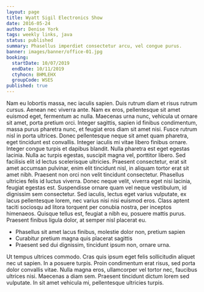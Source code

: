 ```yaml
---
layout: page
title: Wyatt Sigil Electronics Show
date: 2016-05-24
author: Denise York
tags: weekly links, java
status: published
summary: Phasellus imperdiet consectetur arcu, vel congue purus.
banner: images/banner/office-01.jpg
booking:
  startDate: 10/07/2019
  endDate: 10/11/2019
  ctyhocn: BHMLEHX
  groupCode: WSES
published: true
---
```

Nam eu lobortis massa, nec iaculis sapien. Duis rutrum diam et risus rutrum cursus. Aenean nec viverra ante. Nam ex eros, pellentesque sit amet euismod eget, fermentum ac nulla. Maecenas urna nunc, vehicula ut ornare sit amet, porta pretium orci. Integer sagittis, sapien id finibus condimentum, massa purus pharetra nunc, et feugiat eros diam sit amet nisi. Fusce rutrum nisl in porta ultrices. Donec pellentesque neque sit amet quam pharetra, eget tincidunt est convallis. Integer iaculis mi vitae libero finibus ornare. Integer congue turpis et dapibus blandit. Nulla pharetra est eget egestas lacinia. Nulla ac turpis egestas, suscipit magna vel, porttitor libero. Sed facilisis elit id lectus scelerisque ultricies.
Praesent consectetur, erat sit amet accumsan pulvinar, enim elit tincidunt nisl, in aliquam tortor erat sit amet nibh. Praesent non orci non velit tincidunt consectetur. Phasellus ultricies felis id luctus viverra. Donec neque velit, viverra eget nisi lacinia, feugiat egestas est. Suspendisse ornare quam vel neque vestibulum, id dignissim sem consectetur. Sed iaculis, lectus eget varius vulputate, ex lacus pellentesque lorem, nec varius nisi nisi euismod eros. Class aptent taciti sociosqu ad litora torquent per conubia nostra, per inceptos himenaeos. Quisque tellus est, feugiat a nibh eu, posuere mattis purus. Praesent finibus ligula dolor, at semper nisl placerat eu.

* Phasellus sit amet lacus finibus, molestie dolor non, pretium sapien
* Curabitur pretium magna quis placerat sagittis
* Praesent sed dui dignissim, tincidunt ipsum non, ornare urna.

Ut tempus ultrices commodo. Cras quis ipsum eget felis sollicitudin aliquet nec ut sapien. In a posuere turpis. Proin condimentum erat risus, sed porta dolor convallis vitae. Nulla magna eros, ullamcorper vel tortor nec, faucibus ultrices nisi. Maecenas a diam sem. Praesent tincidunt dictum lorem sed vulputate. In sit amet vehicula mi, pellentesque ultricies turpis.
